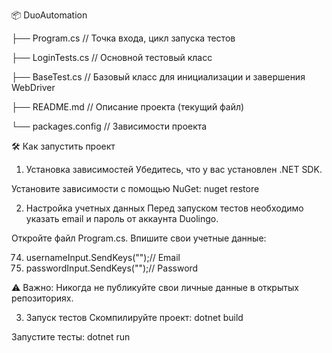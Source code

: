 📦 DuoAutomation

├── Program.cs            // Точка входа, цикл запуска тестов

├── LoginTests.cs         // Основной тестовый класс

├── BaseTest.cs           // Базовый класс для инициализации и завершения WebDriver

├── README.md            // Описание проекта (текущий файл)

└── packages.config       // Зависимости проекта

🛠️ Как запустить проект
1. Установка зависимостей
Убедитесь, что у вас установлен .NET SDK.

Установите зависимости с помощью NuGet:
nuget restore

2. Настройка учетных данных
Перед запуском тестов необходимо указать email и пароль от аккаунта Duolingo.

Откройте файл Program.cs.
Впишите свои учетные данные:

74.  usernameInput.SendKeys("");// Email
75.  passwordInput.SendKeys("");// Password

⚠️ Важно: Никогда не публикуйте свои личные данные в открытых репозиториях.

3. Запуск тестов
Скомпилируйте проект:
dotnet build

Запустите тесты:
dotnet run
